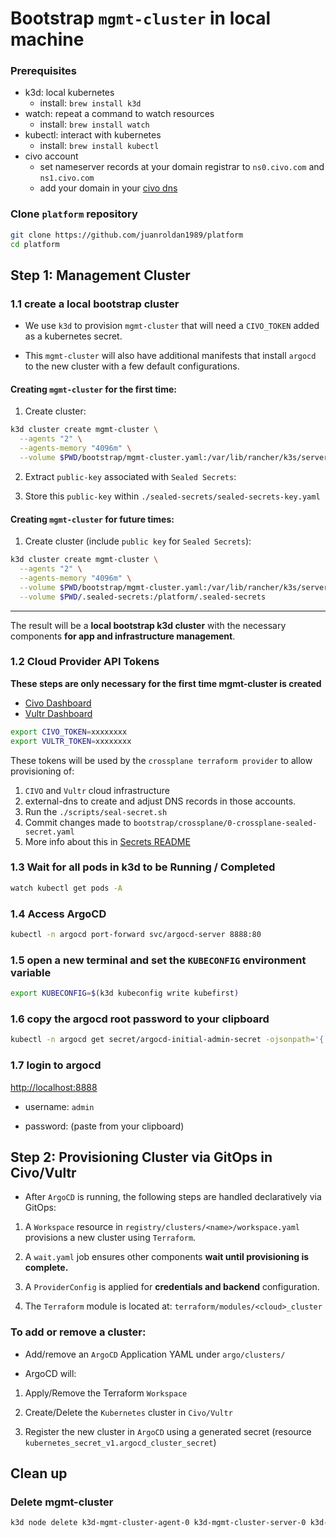 # Bootstrap `mgmt-cluster` in local machine

### Prerequisites

- k3d: local kubernetes
  - install: `brew install k3d`
- watch: repeat a command to watch resources
  - install: `brew install watch`
- kubectl: interact with kubernetes
  - install: `brew install kubectl`
- civo account
  - set nameserver records at your domain registrar to `ns0.civo.com` and `ns1.civo.com`
  - add your domain in your [civo dns](https://dashboard.civo.com/dns)

### Clone `platform` repository

```sh
git clone https://github.com/juanroldan1989/platform
cd platform
```

## Step 1: Management Cluster

### 1.1 create a local bootstrap cluster

- We use `k3d` to provision `mgmt-cluster` that will need a `CIVO_TOKEN` added as a kubernetes secret.

- This `mgmt-cluster` will also have additional manifests that install `argocd` to the new cluster with a few default configurations.

#### Creating `mgmt-cluster` for the first time:

1. Create cluster:

```sh
k3d cluster create mgmt-cluster \
  --agents "2" \
  --agents-memory "4096m" \
  --volume $PWD/bootstrap/mgmt-cluster.yaml:/var/lib/rancher/k3s/server/bootstrap/mgmt-cluster.yaml
```

2. Extract `public-key` associated with `Sealed Secrets`:

3. Store this `public-key` within `./sealed-secrets/sealed-secrets-key.yaml`

#### Creating `mgmt-cluster` for future times:

1. Create cluster (include `public key` for `Sealed Secrets`):

```sh
k3d cluster create mgmt-cluster \
  --agents "2" \
  --agents-memory "4096m" \
  --volume $PWD/bootstrap/mgmt-cluster.yaml:/var/lib/rancher/k3s/server/bootstrap/mgmt-cluster.yaml \
  --volume $PWD/.sealed-secrets:/platform/.sealed-secrets
```

---

The result will be a **local bootstrap k3d cluster** with the necessary components **for app and infrastructure management**.

### 1.2 Cloud Provider API Tokens

**These steps are only necessary for the first time mgmt-cluster is created**

- [Civo Dashboard](https://dashboard.civo.com/security)
- [Vultr Dashboard](https://my.vultr.com/settings/#settingsapi)

```sh
export CIVO_TOKEN=xxxxxxxx
export VULTR_TOKEN=xxxxxxxx
```

These tokens will be used by the `crossplane terraform provider` to allow provisioning of:

1. `CIVO` and `Vultr` cloud infrastructure
2. external-dns to create and adjust DNS records in those accounts.
3. Run the `./scripts/seal-secret.sh`
4. Commit changes made to `bootstrap/crossplane/0-crossplane-sealed-secret.yaml`
5. More info about this in [Secrets README](/secrets.md)

### 1.3 Wait for all pods in k3d to be Running / Completed

```sh
watch kubectl get pods -A
```

### 1.4 Access ArgoCD

```sh
kubectl -n argocd port-forward svc/argocd-server 8888:80
```

### 1.5 open a new terminal and set the `KUBECONFIG` environment variable

```sh
export KUBECONFIG=$(k3d kubeconfig write kubefirst)
```

### 1.6 copy the argocd root password to your clipboard

```sh
kubectl -n argocd get secret/argocd-initial-admin-secret -ojsonpath='{.data.password}' | base64 -D | pbcopy
```

### 1.7 login to argocd

[http://localhost:8888](http://localhost:8888)

- username: `admin`

- password: (paste from your clipboard)

## Step 2: Provisioning Cluster via GitOps in Civo/Vultr

- After `ArgoCD` is running, the following steps are handled declaratively via GitOps:

1. A `Workspace` resource in `registry/clusters/<name>/workspace.yaml` provisions a new cluster using `Terraform`.

2. A `wait.yaml` job ensures other components **wait until provisioning is complete.**

3. A `ProviderConfig` is applied for **credentials and backend** configuration.

4. The `Terraform` module is located at: `terraform/modules/<cloud>_cluster`

### To add or remove a cluster:

- Add/remove an `ArgoCD` Application YAML under `argo/clusters/`

- ArgoCD will:

1. Apply/Remove the Terraform `Workspace`

2. Create/Delete the `Kubernetes` cluster in `Civo/Vultr`

3. Register the new cluster in `ArgoCD` using a generated secret (resource `kubernetes_secret_v1.argocd_cluster_secret`)

## Clean up

### Delete mgmt-cluster

```bash
k3d node delete k3d-mgmt-cluster-agent-0 k3d-mgmt-cluster-server-0 k3d-mgmt-cluster-serverlb k3d-mgmt-cluster-tools
```
